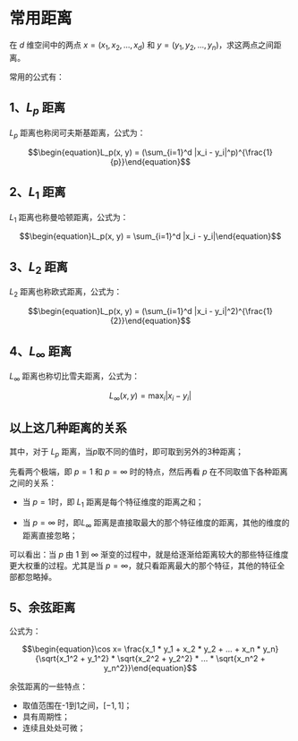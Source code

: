 # 常用距离

在 $d$ 维空间中的两点 $x=(x_1, x_2, ..., x_d)$ 和 $y=(y_1, y_2, ..., y_n)$，求这两点之间距离。

常用的公式有：

## 1、$L_p$ 距离

$L_p$ 距离也称闵可夫斯基距离，公式为：

$$\begin{equation}L_p(x, y) = (\sum_{i=1}^d |x_i - y_i|^p)^{\frac{1}{p}}\end{equation}$$

## 2、$L_1$ 距离

$L_1$ 距离也称曼哈顿距离，公式为：

$$\begin{equation}L_p(x, y) = \sum_{i=1}^d |x_i - y_i|\end{equation}$$

## 3、$L_2$ 距离

$L_2$ 距离也称欧式距离，公式为：

$$\begin{equation}L_p(x, y) = (\sum_{i=1}^d |x_i - y_i|^2)^{\frac{1}{2}}\end{equation}$$

## 4、$L_{\infty}$ 距离

$L_{\infty}$ 距离也称切比雪夫距离，公式为：

$$\begin{equation}L_{\infty}(x, y) = \max_{i} |x_i - y_i| \end{equation}$$

## 以上这几种距离的关系

其中，对于 $L_p$ 距离，当$p$取不同的值时，即可取到另外的3种距离；

先看两个极端，即 $p=1$ 和 $p=\infty$ 时的特点，然后再看 $p$ 在不同取值下各种距离之间的关系：

* 当 $p=1$时，即 $L_1$ 距离是每个特征维度的距离之和；

* 当 $p=\infty$ 时，即$L_{\infty}$ 距离是直接取最大的那个特征维度的距离，其他的维度的距离直接忽略；

可以看出：当 $p$ 由 $1$ 到 $\infty$ 渐变的过程中，就是给逐渐给距离较大的那些特征维度更大权重的过程。尤其是当 $p=\infty$，就只看距离最大的那个特征，其他的特征全部都忽略掉。

## 5、余弦距离

公式为：

$$\begin{equation}\cos x= \frac{x_1 * y_1 + x_2 * y_2 + ... + x_n * y_n}{\sqrt{x_1^2 + y_1^2} * \sqrt{x_2^2 + y_2^2} * ... * \sqrt{x_n^2 + y_n^2}}\end{equation}$$

余弦距离的一些特点：

* 取值范围在-1到1之间，$[-1, 1]$；
* 具有周期性；
* 连续且处处可微；
